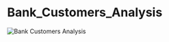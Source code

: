 # Bank_Customers_Analysis

![Bank Customers Analysis](https://github.com/user-attachments/assets/35c2f8cc-017f-4f85-9bc3-4b5a70005081)
